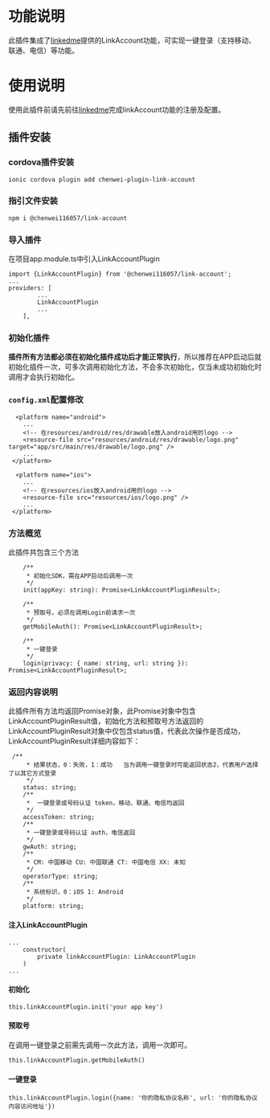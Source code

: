 # 功能说明
此插件集成了[linkedme](https://www.linkedme.cc/)提供的LinkAccount功能，可实现一键登录（支持移动、联通、电信）等功能。
# 使用说明
使用此插件前请先前往[linkedme](https://dashboard.linkedme.cc)完成linkAccount功能的注册及配置。
## 插件安装
### cordova插件安装
```
ionic cordova plugin add chenwei-plugin-link-account 
```
### 指引文件安装
```
npm i @chenwei116057/link-account
```
### 导入插件
在项目app.module.ts中引入LinkAccountPlugin
```
import {LinkAccountPlugin} from '@chenwei116057/link-account';
...
providers: [
        ...
        LinkAccountPlugin
        ...
    ],
```
### 初始化插件
**插件所有方法都必须在初始化插件成功后才能正常执行**，所以推荐在APP启动后就初始化插件一次，可多次调用初始化方法，不会多次初始化，仅当未成功初始化时调用才会执行初始化。
### `config.xml`配置修改
```
  <platform name="android">
    ...
    <!-- 在resources/android/res/drawable放入android用的logo -->
    <resource-file src="resources/android/res/drawable/logo.png" target="app/src/main/res/drawable/logo.png" />
    ...
 </platform>

  <platform name="ios">  
    ...
    <!-- 在resources/ios放入android用的logo -->
    <resource-file src="resources/ios/logo.png" />
    ...
 </platform>
```
### 方法概览
此插件共包含三个方法
```
    /**
     * 初始化SDK，需在APP启动后调用一次
     */
    init(appKey: string): Promise<LinkAccountPluginResult>;

    /**
     * 预取号，必须在调用Login前请求一次
     */
    getMobileAuth(): Promise<LinkAccountPluginResult>;

    /**
     * 一键登录
     */
    login(privacy: { name: string, url: string }): Promise<LinkAccountPluginResult>;
```
### 返回内容说明
此插件所有方法均返回Promise对象，此Promise对象中包含LinkAccountPluginResult值，初始化方法和预取号方法返回的LinkAccountPluginResult对象中仅包含status值，代表此次操作是否成功，LinkAccountPluginResult详细内容如下：
```
 /**
     * 结果状态，0：失败，1：成功   当为调用一键登录时可能返回状态2，代表用户选择了以其它方式登录
     */
    status: string;
    /**
     *  一键登录或号码认证 token，移动、联通、电信均返回
     */
    accessToken: string;
    /**
     * 一键登录或号码认证 auth，电信返回
     */
    gwAuth: string;
    /**
     * CM: 中国移动 CU: 中国联通 CT: 中国电信 XX: 未知
     */
    operatorType: string;
    /**
     * 系统标识，0：iOS 1: Android
     */
    platform: string;
```
#### 注入LinkAccountPlugin
```
...
    constructor(
        private linkAccountPlugin: LinkAccountPlugin
    )
...
```
#### 初始化
```
this.linkAccountPlugin.init('your app key')
```
#### 预取号
在调用一键登录之前需先调用一次此方法，调用一次即可。
```
this.linkAccountPlugin.getMobileAuth()
```
#### 一键登录
```
this.linkAccountPlugin.login({name: '你的隐私协议名称', url: '你的隐私协议内容访问地址'})
```
